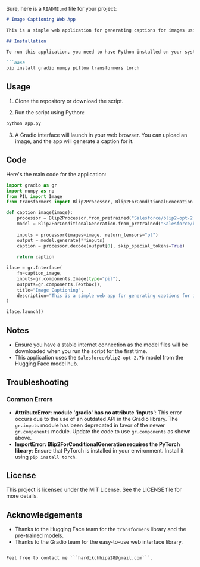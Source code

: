 Sure, here is a `README.md` file for your project:

```markdown
# Image Captioning Web App

This is a simple web application for generating captions for images using a pre-trained model. The application is built using Gradio for the web interface and the `transformers` library for the image captioning model.

## Installation

To run this application, you need to have Python installed on your system. Then, install the required libraries using pip:

```bash
pip install gradio numpy pillow transformers torch
```

## Usage

1. Clone the repository or download the script.

2. Run the script using Python:

```bash
python app.py
```

3. A Gradio interface will launch in your web browser. You can upload an image, and the app will generate a caption for it.

## Code

Here's the main code for the application:

```python
import gradio as gr
import numpy as np
from PIL import Image
from transformers import Blip2Processor, Blip2ForConditionalGeneration

def caption_image(image):
    processor = Blip2Processor.from_pretrained("Salesforce/blip2-opt-2.7b")
    model = Blip2ForConditionalGeneration.from_pretrained("Salesforce/blip2-opt-2.7b")
    
    inputs = processor(images=image, return_tensors="pt")
    output = model.generate(**inputs)
    caption = processor.decode(output[0], skip_special_tokens=True)
    
    return caption

iface = gr.Interface(
    fn=caption_image, 
    inputs=gr.components.Image(type="pil"), 
    outputs=gr.components.Textbox(),
    title="Image Captioning",
    description="This is a simple web app for generating captions for images using a trained model."
)

iface.launch()
```

## Notes

- Ensure you have a stable internet connection as the model files will be downloaded when you run the script for the first time.
- This application uses the `Salesforce/blip2-opt-2.7b` model from the Hugging Face model hub.

## Troubleshooting

### Common Errors

- **AttributeError: module 'gradio' has no attribute 'inputs'**: This error occurs due to the use of an outdated API in the Gradio library. The `gr.inputs` module has been deprecated in favor of the newer `gr.components` module. Update the code to use `gr.components` as shown above.
- **ImportError: Blip2ForConditionalGeneration requires the PyTorch library**: Ensure that PyTorch is installed in your environment. Install it using `pip install torch`.

## License

This project is licensed under the MIT License. See the LICENSE file for more details.

## Acknowledgements

- Thanks to the Hugging Face team for the `transformers` library and the pre-trained models.
- Thanks to the Gradio team for the easy-to-use web interface library.

```

Feel free to contact me ```hardikchhipa28@gmail.com```.
